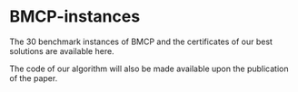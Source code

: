 # BMCP-instances

The 30 benchmark instances of BMCP and the certificates of our best solutions are available here.

The code of our algorithm will also be made available upon the publication of the paper.
